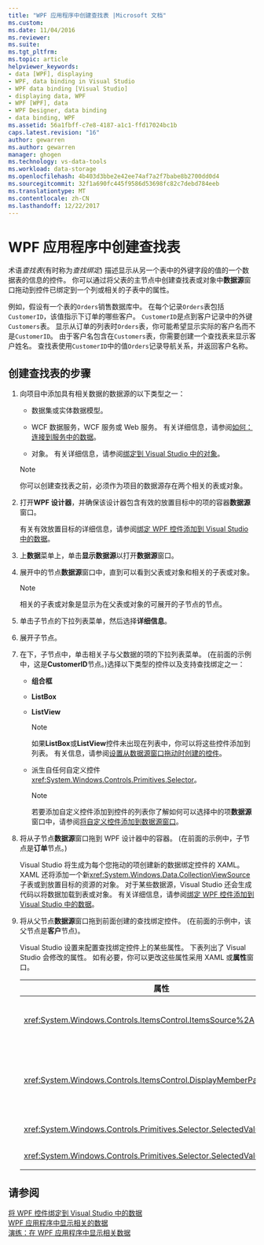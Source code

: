 ```yaml
---
title: "WPF 应用程序中创建查找表 |Microsoft 文档"
ms.custom: 
ms.date: 11/04/2016
ms.reviewer: 
ms.suite: 
ms.tgt_pltfrm: 
ms.topic: article
helpviewer_keywords:
- data [WPF], displaying
- WPF, data binding in Visual Studio
- WPF data binding [Visual Studio]
- displaying data, WPF
- WPF [WPF], data
- WPF Designer, data binding
- data binding, WPF
ms.assetid: 56a1fbff-c7e8-4187-a1c1-ffd17024bc1b
caps.latest.revision: "16"
author: gewarren
ms.author: gewarren
manager: ghogen
ms.technology: vs-data-tools
ms.workload: data-storage
ms.openlocfilehash: 4b403d3bbe2e42ee74af7a2f7babe8b2700dd0d4
ms.sourcegitcommit: 32f1a690fc445f9586d53698fc82c7debd784eeb
ms.translationtype: MT
ms.contentlocale: zh-CN
ms.lasthandoff: 12/22/2017
---
```

# <a name="create-lookup-tables-in-wpf-applications"></a>WPF 应用程序中创建查找表
术语*查找表*(有时称为*查找绑定*) 描述显示从另一个表中的外键字段的值的一个数据表的信息的控件。 你可以通过将父表的主节点中创建查找表或对象中**数据源**窗口拖动到控件已绑定到一个列或相关的子表中的属性。  
  
例如，假设有一个表的`Orders`销售数据库中。 在每个记录`Orders`表包括`CustomerID`，该值指示下订单的哪些客户。 `CustomerID`是点到客户记录中的外键`Customers`表。 显示从订单的列表时`Orders`表，你可能希望显示实际的客户名而不是`CustomerID`。 由于客户名包含在`Customers`表，你需要创建一个查找表来显示客户姓名。 查找表使用`CustomerID`中的值`Orders`记录导航关系，并返回客户名称。  
  
## <a name="to-create-a-lookup-table"></a>创建查找表的步骤  
  
1.  向项目中添加具有相关数据的数据源的以下类型之一：  
  
    -   数据集或实体数据模型。 
  
    -   WCF 数据服务，WCF 服务或 Web 服务。 有关详细信息，请参阅[如何： 连接到服务中的数据](../data-tools/how-to-connect-to-data-in-a-service.md)。  
  
    -   对象。 有关详细信息，请参阅[绑定到 Visual Studio 中的对象](bind-objects-in-visual-studio.md)。  
  
    > [!NOTE]
    >  你可以创建查找表之前，必须作为项目的数据源存在两个相关的表或对象。  
  
2.  打开**WPF 设计器**，并确保该设计器包含有效的放置目标中的项的容器**数据源**窗口。  
  
     有关有效放置目标的详细信息，请参阅[绑定 WPF 控件添加到 Visual Studio 中的数据](../data-tools/bind-wpf-controls-to-data-in-visual-studio.md)。  
  
3.  上**数据**菜单上，单击**显示数据源**以打开**数据源**窗口。  
  
4.  展开中的节点**数据源**窗口中，直到可以看到父表或对象和相关的子表或对象。  
  
    > [!NOTE]
    >  相关的子表或对象是显示为在父表或对象的可展开的子节点的节点。  
  
5.  单击子节点的下拉列表菜单，然后选择**详细信息**。  
  
6.  展开子节点。  
  
7.  在下，子节点中，单击相关子与父数据的项的下拉列表菜单。 (在前面的示例中，这是**CustomerID**节点。)选择以下类型的控件以及支持查找绑定之一：  
  
    -   **组合框**  
  
    -   **ListBox**  
  
    -   **ListView**  
  
        > [!NOTE]
        >  如果**ListBox**或**ListView**控件未出现在列表中，你可以将这些控件添加到列表。 有关信息，请参阅[设置从数据源窗口拖动时创建的控件](../data-tools/set-the-control-to-be-created-when-dragging-from-the-data-sources-window.md)。  
  
    -   派生自任何自定义控件<xref:System.Windows.Controls.Primitives.Selector>。  
  
        > [!NOTE]
        >  若要添加自定义控件添加到控件的列表你了解如何可以选择中的项**数据源**窗口中，请参阅[将自定义控件添加到数据源窗口](../data-tools/add-custom-controls-to-the-data-sources-window.md)。  
  
8.  将从子节点**数据源**窗口拖到 WPF 设计器中的容器。 (在前面的示例中，子节点是**订单**节点。)  
  
     Visual Studio 将生成为每个您拖动的项创建新的数据绑定控件的 XAML。 XAML 还将添加一个新<xref:System.Windows.Data.CollectionViewSource>子表或到放置目标的资源的对象。 对于某些数据源，Visual Studio 还会生成代码以将数据加载到表或对象。 有关详细信息，请参阅[绑定 WPF 控件添加到 Visual Studio 中的数据](../data-tools/bind-wpf-controls-to-data-in-visual-studio.md)。  
  
9. 将从父节点**数据源**窗口拖到前面创建的查找绑定控件。 (在前面的示例中，该父节点是**客户**节点)。  
  
     Visual Studio 设置来配置查找绑定控件上的某些属性。 下表列出了 Visual Studio 会修改的属性。 如有必要，你可以更改这些属性采用 XAML 或**属性**窗口。  
  
    |属性|设置说明|  
    |--------------|----------------------------|  
    |<xref:System.Windows.Controls.ItemsControl.ItemsSource%2A>|此属性指定的集合或用于获取在控件中显示的数据的绑定。 Visual Studio 将此属性设置为<xref:System.Windows.Data.CollectionViewSource>拖到控件的父数据。|  
    |<xref:System.Windows.Controls.ItemsControl.DisplayMemberPath%2A>|此属性指定在控件中显示的数据项的路径。 Visual Studio 后为主键，具有字符串数据类型将此属性设置为第一列或父数据中的属性。<br /><br /> 如果你想要在父数据中显示不同的列或属性，则将此属性更改为的另一个属性的路径。|  
    |<xref:System.Windows.Controls.Primitives.Selector.SelectedValue%2A>|Visual Studio 将此属性绑定到的列或拖动到设计器的子数据的属性。 这是父数据的外键。|  
    |<xref:System.Windows.Controls.Primitives.Selector.SelectedValuePath%2A>|Visual Studio 将此属性设置为列的路径或外键到父数据的子数据属性。|  
  
## <a name="see-also"></a>请参阅
[将 WPF 控件绑定到 Visual Studio 中的数据](../data-tools/bind-wpf-controls-to-data-in-visual-studio.md)   
[WPF 应用程序中显示相关的数据](../data-tools/display-related-data-in-wpf-applications.md)   
[演练：在 WPF 应用程序中显示相关数据](../data-tools/display-related-data-in-wpf-applications.md)